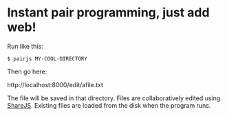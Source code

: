 Instant pair programming, just add web!
=======

Run like this:

```
$ pairjs MY-COOL-DIRECTORY
```

Then go here:

http://localhost:8000/edit/afile.txt

The file will be saved in that directory. Files are collaboratively edited using [ShareJS](http://sharejs.org). Existing files are loaded from the disk when the program runs.
